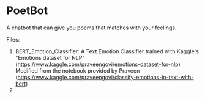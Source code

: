 # PoetBot
A chatbot that can give you poems that matches with your feelings.

Files:
1. BERT_Emotion_Classifier:
   A Text Emotion Classifier trained with Kaggle's "Emotions dataset for NLP"(https://www.kaggle.com/praveengovi/emotions-dataset-for-nlp)
   Modified from the notebook provided by Praveen (https://www.kaggle.com/praveengovi/classify-emotions-in-text-with-bert)
2. 
